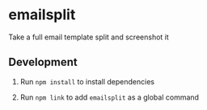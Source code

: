 # emailsplit
Take a full email template split and screenshot it

## Development

1. Run `npm install` to install dependencies

1. Run `npm link` to add `emailsplit` as a global command
